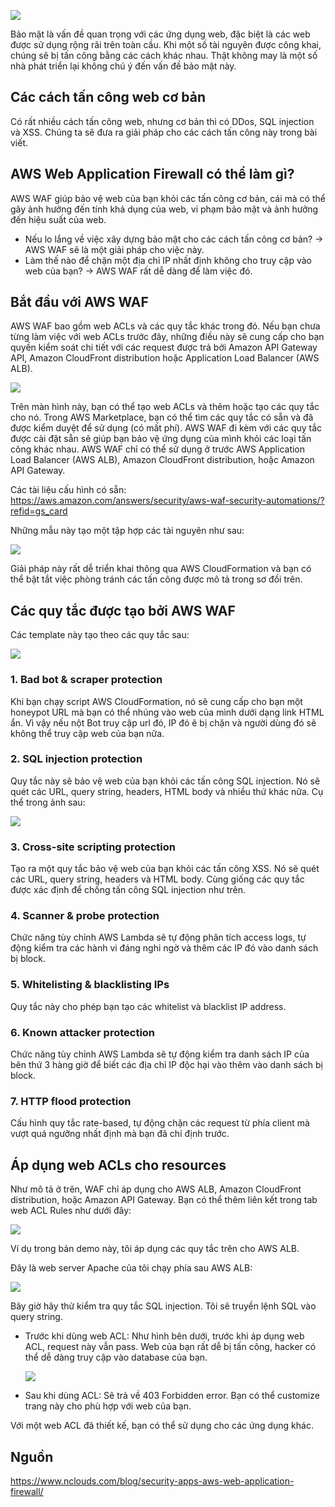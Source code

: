 ![](https://images.viblo.asia/7ba77a92-1c8e-445d-940b-99cf6ff077f0.jpg)

Bảo mật là vấn đề quan trọng với các ứng dụng web, đặc biệt là các web được sử dụng rộng rãi trên toàn cầu. Khi một số tài nguyên được công khai, chúng sẽ bị tấn công bằng các cách khác nhau. Thật không may là một số nhà phát triển lại không chú ý đến vấn đề bảo mật này.

## Các cách tấn công web cơ bản

Có rất nhiều cách tấn công web, nhưng cơ bản thì có DDos, SQL injection và XSS. Chúng ta sẽ đưa ra giải pháp cho các cách tấn công này trong bài viết.

## AWS Web Application Firewall có thể làm gì?

AWS WAF giúp bảo vệ web của bạn khỏi các tấn công cơ bản, cái mà có thể gây ảnh hưởng đến tính khả dụng của web, vi phạm bảo mật và ảnh hưởng đến hiệu suất của web.

- Nếu lo lắng về việc xây dựng bảo mật cho các cách tấn công cơ bản? -> AWS WAF sẽ là một giải pháp cho việc này.
- Làm thế nào để chặn một địa chỉ IP nhất định không cho truy cập vào web của bạn? -> AWS WAF rất dễ dàng để làm việc đó.

## Bắt đầu với AWS WAF

AWS WAF bao gồm web ACLs và các quy tắc khác trong đó. Nếu bạn chưa từng làm việc với web ACLs trước đây, những điều này sẽ cung cấp cho bạn quyền kiểm soát chi tiết với các request  được trả bởi Amazon API Gateway API, Amazon CloudFront distribution hoặc Application Load Balancer (AWS ALB).

![](https://images.viblo.asia/9a538ddb-fd1d-498f-96cd-44e12fd838eb.png)

Trên màn hình này, bạn có thể tạo web ACLs và thêm hoặc tạo các quy tắc cho nó. Trong AWS Marketplace, bạn có thể tìm các quy tắc có sẵn và đã được kiểm duyệt để sử dụng (có mất phí). 
AWS WAF đi kèm với các quy tắc được cài đặt sẵn sẽ giúp bạn bảo vệ ứng dụng của mình khỏi các loại tấn công khác nhau. AWS WAF chỉ có thể sử dụng ở trước AWS Application Load Balancer (AWS ALB), Amazon CloudFront distribution, hoặc Amazon API Gateway.

Các tài liệu cấu hình có sẵn:
https://aws.amazon.com/answers/security/aws-waf-security-automations/?refid=gs_card

Những mẫu này tạo một tập hợp các tài nguyên như sau:

![](https://images.viblo.asia/dab9c0cd-87df-4e74-b7d2-948ce6d1bfef.png)

Giải pháp này rất dễ triển khai thông qua AWS CloudFormation và bạn có thể bật tắt việc phòng tránh các tấn công được mô tả trong sơ đồi trên.

## Các quy tắc được tạo bởi AWS WAF

Các template này tạo theo các quy tắc sau:

![](https://images.viblo.asia/3916e172-5fb5-43b6-8add-ac7c6b0bf232.png)

### 1. Bad bot & scraper protection

Khi bạn chạy script AWS CloudFormation, nó sẽ cung cấp cho bạn một honeypot URL mà bạn có thể nhúng vào web của mình dưới dạng link HTML ẩn. Vì vậy nếu nột Bot truy cập url đó, IP đó ẽ bị chặn và người dùng đó sẽ không thể truy cập web của bạn nữa.

### 2. SQL injection protection

Quy tắc này sẽ bảo vệ web của bạn khỏi các tấn công SQL injection. Nó sẽ quét các URL, query string, headers, HTML body và nhiều thứ khác nữa. Cụ thể trong ảnh sau:

![](https://images.viblo.asia/a621f135-f776-4e79-9783-2b83a6df67b3.png)

### 3. Cross-site scripting protection

Tạo ra một quy tắc bảo vệ web của bạn khỏi các tấn công XSS. Nó sẽ quét các URL, query string, headers và HTML body.
Cùng giống các quy tắc được xác định để chống tấn công SQL injection như trên.

### 4. Scanner & probe protection

Chức năng tùy chỉnh AWS Lambda sẽ tự động phân tích access logs, tự động kiểm tra các hành vi đáng nghi ngờ và thêm các IP đó vào danh sách bị block.

### 5. Whitelisting & blacklisting IPs

Quy tắc này cho phép bạn tạo các whitelist và blacklist IP address.

### 6. Known attacker protection

Chức năng tùy chỉnh AWS Lambda sẽ tự động kiểm tra danh sách IP của bên thứ 3 hàng giờ để biết các địa chỉ IP độc hại vào thêm vào danh sách bị block.

### 7. HTTP flood protection

Cấu hình quy tắc rate-based, tự động chặn các request từ phía client mà vượt quá ngưỡng nhất định mà bạn đã chỉ định trước.

## Áp dụng web ACLs cho resources

Như mô tả ở trên, WAF chỉ áp dụng cho AWS ALB, Amazon CloudFront distribution, hoặc Amazon API Gateway. Bạn có thể thêm liên kết trong tab web ACL Rules như dưới đây:

![](https://images.viblo.asia/b5773da5-e885-479d-b251-b82514523d02.png)

Ví dụ trong bản demo này, tôi áp dụng các quy tắc trên cho AWS ALB. 

Đây là web server Apache của tôi chạy phía sau AWS ALB:

![](https://images.viblo.asia/4dce5b5f-f541-413f-ad87-f87af3277b3f.png)

Bây giờ hãy thử kiểm tra quy tắc SQL injection. Tôi sẽ truyền lệnh SQL vào query string.

- Trước khi dùng web ACL: 
  Như hình bên dưới, trước khi áp dụng web ACL, request này vẫn pass. Web của bạn rất dễ bị tấn công, hacker có thể dễ dàng truy cập vào database của bạn.
  
  ![](https://images.viblo.asia/04452881-de0a-4019-a333-2fe2fdf12358.png)
  
- Sau khi dùng ACL:
  Sẽ trả về 403 Forbidden error. Bạn có thể customize trang này cho phù hợp với web của bạn.
  
Với một web ACL đã thiết kế, bạn có thể sử dụng cho các ứng dụng khác.

## Nguồn

https://www.nclouds.com/blog/security-apps-aws-web-application-firewall/